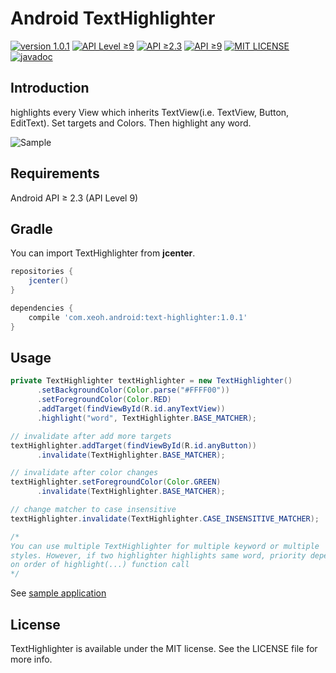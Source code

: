 # **Android TextHighlighter**
[![version 1.0.1](https://img.shields.io/badge/version-1.0.1-green.svg)]()
[![API Level ≥9](https://img.shields.io/badge/platform-android-lightgrey.svg)](https://developer.android.com/index.html)
[![API ≥2.3](https://img.shields.io/badge/android-API%20Level%20%E2%89%A59-blue.svg)](https://developer.android.com/about/versions/android-2.3.html)
[![API ≥9](https://img.shields.io/badge/android-API%20%E2%89%A52.3-blue.svg)](https://developer.android.com/about/versions/android-2.3.html)
[![MIT LICENSE](https://img.shields.io/github/license/mashape/apistatus.svg)](https://spdx.org/licenses/MIT.html#licenseText)
[![javadoc](https://img.shields.io/badge/document-javadoc-yellow.svg)](https://xeoh.github.io/TextHighlighter/)

## Introduction
highlights every View which inherits TextView(i.e. TextView, Button, EditText). Set targets and Colors. Then highlight any word.

<img
  src="./images/TextHighlighter.gif"
  dynsrc="./images/TextHighlighter.gif"
  loop=infinite
  alt="Sample">

## Requirements
Android API ≥ 2.3 (API Level 9)

## Gradle
You can import TextHighlighter from **jcenter**.
```gradle
repositories {
    jcenter()
}

dependencies {
    compile 'com.xeoh.android:text-highlighter:1.0.1'
}
```

## Usage
```java
private TextHighlighter textHighlighter = new TextHighlighter()
      .setBackgroundColor(Color.parse("#FFFF00"))
      .setForegroundColor(Color.RED)
      .addTarget(findViewById(R.id.anyTextView))
      .highlight("word", TextHighlighter.BASE_MATCHER);

// invalidate after add more targets
textHighlighter.addTarget(findViewById(R.id.anyButton))
      .invalidate(TextHighlighter.BASE_MATCHER);

// invalidate after color changes
textHighlighter.setForegroundColor(Color.GREEN)
      .invalidate(TextHighlighter.BASE_MATCHER);

// change matcher to case insensitive
textHighlighter.invalidate(TextHighlighter.CASE_INSENSITIVE_MATCHER);

/*
You can use multiple TextHighlighter for multiple keyword or multiple
styles. However, if two highlighter highlights same word, priority depends
on order of highlight(...) function call
*/
```

See [sample application](https://github.com/xeoh/TextHighlighter/tree/master/sample)

## License
TextHighlighter is available under the MIT license. See the LICENSE file for more info.
